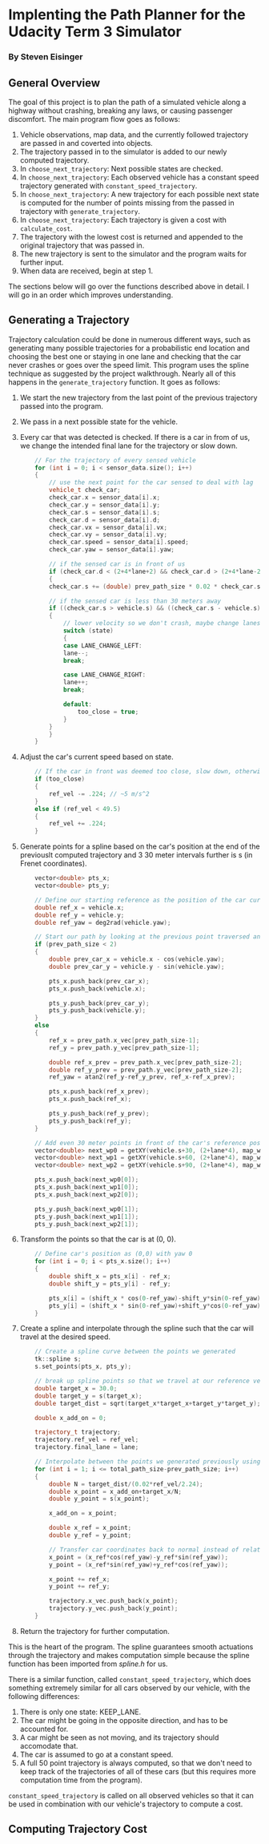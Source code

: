 # Implenting the Path Planner for the Udacity Term 3 Simulator

### By Steven Eisinger

## General Overview

The goal of this project is to plan the path of a simulated vehicle along a highway without crashing, breaking any laws, or causing passenger discomfort. The main program flow goes as follows:

1. Vehicle observations, map data, and the currently followed trajectory are passed in and coverted into objects.
1. The trajectory passed in to the simulator is added to our newly computed trajectory.
1. In `choose_next_trajectory`: Next possible states are checked.
1. In `choose_next_trajectory`: Each observed vehicle has a constant speed trajectory generated with `constant_speed_trajectory`.
1. In `choose_next_trajectory`: A new trajectory for each possible next state is computed for the number of points missing from the passed in trajectory with `generate_trajectory`.
1. In `choose_next_trajectory`: Each trajectory is given a cost with `calculate_cost`.
1. The trajectory with the lowest cost is returned and appended to the original trajectory that was passed in.
1. The new trajectory is sent to the simulator and the program waits for further input.
1. When data are received, begin at step 1.

The sections below will go over the functions described above in detail. I will go in an order which improves understanding.

## Generating a Trajectory

Trajectory calculation could be done in numerous different ways, such as generating many possible trajectories for a probabilistic end location and choosing the best one or staying in one lane and checking that the car never crashes or goes over the speed limit. This program uses the spline technique as suggested by the project walkthrough. Nearly all of this happens in the `generate_trajectory` function. It goes as follows:

1. We start the new trajectory from the last point of the previous trajectory passed into the program.
1. We pass in a next possible state for the vehicle.
1. Every car that was detected is checked. If there is a car in from of us, we change the intended final lane for the trajectory or slow down.
    ```c++
        // For the trajectory of every sensed vehicle
        for (int i = 0; i < sensor_data.size(); i++)
        {
            // use the next point for the car sensed to deal with lag
            vehicle_t check_car;
            check_car.x = sensor_data[i].x;
            check_car.y = sensor_data[i].y;
            check_car.s = sensor_data[i].s;
            check_car.d = sensor_data[i].d;
            check_car.vx = sensor_data[i].vx;
            check_car.vy = sensor_data[i].vy;
            check_car.speed = sensor_data[i].speed;
            check_car.yaw = sensor_data[i].yaw;

            // if the sensed car is in front of us
            if (check_car.d < (2+4*lane+2) && check_car.d > (2+4*lane-2))
            {
            check_car.s += (double) prev_path_size * 0.02 * check_car.speed;

            // if the sensed car is less than 30 meters away
            if ((check_car.s > vehicle.s) && ((check_car.s - vehicle.s) < 30))
            {
                // lower velocity so we don't crash, maybe change lanes, set flags
                switch (state)
                {
                case LANE_CHANGE_LEFT:
                lane--;
                break;

                case LANE_CHANGE_RIGHT:
                lane++;
                break;

                default:
                    too_close = true;
                }
            }
            }
        }
    ```

1. Adjust the car's current speed based on state.
    ```c++
        // If the car in front was deemed too close, slow down, otherwise if we aren't near the speed limit, speed up
        if (too_close)
        {
            ref_vel -= .224; // ~5 m/s^2
        }
        else if (ref_vel < 49.5)
        {
            ref_vel += .224;
        }
    ```

1. Generate points for a spline based on the car's position at the end of the previouslt computed trajectory and 3 30 meter intervals further is s (in Frenet coordinates).
    ```c++
        vector<double> pts_x;
        vector<double> pts_y;

        // Define our starting reference as the position of the car currently
        double ref_x = vehicle.x;
        double ref_y = vehicle.y;
        double ref_yaw = deg2rad(vehicle.yaw);

        // Start our path by looking at the previous point traversed and the current one
        if (prev_path_size < 2)
        {
            double prev_car_x = vehicle.x - cos(vehicle.yaw);
            double prev_car_y = vehicle.y - sin(vehicle.yaw);

            pts_x.push_back(prev_car_x);
            pts_x.push_back(vehicle.x);

            pts_y.push_back(prev_car_y);
            pts_y.push_back(vehicle.y);
        }
        else
        {
            ref_x = prev_path.x_vec[prev_path_size-1];
            ref_y = prev_path.y_vec[prev_path_size-1];

            double ref_x_prev = prev_path.x_vec[prev_path_size-2];
            double ref_y_prev = prev_path.y_vec[prev_path_size-2];
            ref_yaw = atan2(ref_y-ref_y_prev, ref_x-ref_x_prev);

            pts_x.push_back(ref_x_prev);
            pts_x.push_back(ref_x);

            pts_y.push_back(ref_y_prev);
            pts_y.push_back(ref_y);
        }

        // Add even 30 meter points in front of the car's reference position to our list of next points
        vector<double> next_wp0 = getXY(vehicle.s+30, (2+lane*4), map_waypoints_s, map_waypoints.x_vec, map_waypoints.y_vec);
        vector<double> next_wp1 = getXY(vehicle.s+60, (2+lane*4), map_waypoints_s, map_waypoints.x_vec, map_waypoints.y_vec);
        vector<double> next_wp2 = getXY(vehicle.s+90, (2+lane*4), map_waypoints_s, map_waypoints.x_vec, map_waypoints.y_vec);

        pts_x.push_back(next_wp0[0]);
        pts_x.push_back(next_wp1[0]);
        pts_x.push_back(next_wp2[0]);

        pts_y.push_back(next_wp0[1]);
        pts_y.push_back(next_wp1[1]);
        pts_y.push_back(next_wp2[1]);
    ```

1. Transform the points so that the car is at (0, 0).
    ```c++
        // Define car's position as (0,0) with yaw 0
        for (int i = 0; i < pts_x.size(); i++)
        {
            double shift_x = pts_x[i] - ref_x;
            double shift_y = pts_y[i] - ref_y;

            pts_x[i] = (shift_x * cos(0-ref_yaw)-shift_y*sin(0-ref_yaw));
            pts_y[i] = (shift_x * sin(0-ref_yaw)+shift_y*cos(0-ref_yaw));
        }
    ```

1. Create a spline and interpolate through the spline such that the car will travel at the desired speed.
    ```c++
        // Create a spline curve between the points we generated
        tk::spline s;
        s.set_points(pts_x, pts_y);

        // break up spline points so that we travel at our reference velocity
        double target_x = 30.0;
        double target_y = s(target_x);
        double target_dist = sqrt(target_x*target_x+target_y*target_y);

        double x_add_on = 0;

        trajectory_t trajectory;
        trajectory.ref_vel = ref_vel;
        trajectory.final_lane = lane;

        // Interpolate between the points we generated previously using the spline function until we have a total of 50 points
        for (int i = 1; i <= total_path_size-prev_path_size; i++)
        {
            double N = target_dist/(0.02*ref_vel/2.24);
            double x_point = x_add_on+target_x/N;
            double y_point = s(x_point);

            x_add_on = x_point;

            double x_ref = x_point;
            double y_ref = y_point;

            // Transfer car coordinates back to normal instead of relative to car
            x_point = (x_ref*cos(ref_yaw)-y_ref*sin(ref_yaw));
            y_point = (x_ref*sin(ref_yaw)+y_ref*cos(ref_yaw));

            x_point += ref_x;
            y_point += ref_y;

            trajectory.x_vec.push_back(x_point);
            trajectory.y_vec.push_back(y_point);
        }
    ```

1. Return the trajectory for further computation.

This is the heart of the program. The spline guarantees smooth actuations through the trajectory and makes computation simple because the spline function has been imported from _spline.h_ for us.

There is a similar function, called `constant_speed_trajectory`, which does something extremely similar for all cars observed by our vehicle, with the following differences:

1. There is only one state: KEEP_LANE.
1. The car might be going in the opposite direction, and has to be accounted for.
1. A car might be seen as not moving, and its trajectory should accomodate that.
1. The car is assumed to go at a constant speed.
1. A full 50 point trajectory is always computed, so that we don't need to keep track of the trajectories of all of these cars (but this requires more computation time from the program).

`constant_speed_trajectory` is called on all observed vehicles so that it can be used in combination with our vehicle's trajectory to compute a cost.

## Computing Trajectory Cost

